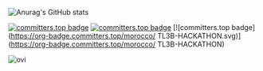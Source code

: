 ![Anurag's GitHub stats](https://github-readme-stats.vercel.app/api?username=TAFFAHACHRAF&show_icons=true&theme=tokyonight&count_private=true)

[![committers.top badge](https://user-badge.committers.top/morocco/TAFFAHACHRAF.svg)](https://user-badge.committers.top/morocco/TAFFAHACHRAF)
[![committers.top badge](https://user-badge.committers.top/morocco_public/TAFFAHACHRAF.svg)](https://user-badge.committers.top/morocco_public/TAFFAHACHRAF)
[![committers.top badge](https://org-badge.committers.top/morocco/
TL3B-HACKATHON.svg)](https://org-badge.committers.top/morocco/
TL3B-HACKATHON)


<img src="https://github-readme-stats.vercel.app/api/top-langs?username=TAFFAHACHRAF&show_icons=true&locale=en&layout=compact&theme=tokyonight" alt="ovi" />
